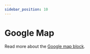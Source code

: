 ```yaml
---
sidebar_position: 10
---
```


# Google Map

Read more about the [Google map block](https://www.google.com/url?q=https://docs.google.com/document/d/1QQa5uvE3TG0TaK-wDjLlK9JXE5Kqy0NSQbwQ6o4UFAg/edit%23heading%3Dh.3uk6uaoiupkj&sa=D&source=editors&ust=1664361389182757&usg=AOvVaw3J8YfkHvYMAs3ZrhPUhO2C).